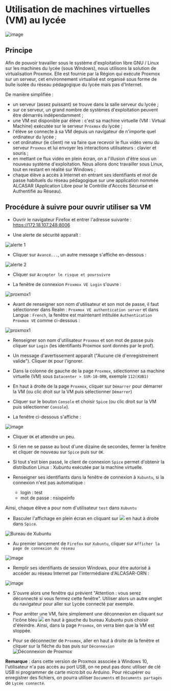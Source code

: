 # Utilisation de machines virtuelles (VM) au lycée

![image](data/logo.jpg)

## Principe

Afin de pouvoir travailler sous le système d'exploitation libre GNU / Linux sur les machines du lycée (sous Windows), nous utilisons la solution de virtualisation Proxmox. Elle est fournie par la Région qui exécute Proxmox sur un serveur, cet environnement virtualisé est organisé sous forme de bulle isolée du réseau pédagogique du lycée mais pas d'Internet.

De manière simplifiée :

- un serveur (assez puissant) se trouve dans la salle serveur du lycée ;
- sur ce serveur, un grand nombre de systèmes d'exploitation peuvent être démarrés indépendamment ;
- une VM est disponible par élève : c'est sa machine virtuelle (VM : Virtual Machine) exécutée sur le serveur `Proxmox` du lycée ;
- l'élève se connecte à sa VM depuis un navigateur de n'importe quel ordinateur du lycée ;
- cet ordinateur (le client) ne va faire que recevoir le flux vidéo venu du serveur `Proxmox` et lui envoyer les interactions utilisateurs : clavier et souris ;
- en mettant ce flux vidéo en plein écran, on a l'illusion d'être sous un nouveau système d'exploitation. Nous allons donc travailler sous Linux, tout en restant en réalité sur Windows ;
- chaque élève a accès à Internet en entrant ses identifiants et mot de passe habituels du réseau pédagogique sur une application nommée ALCASAR (Application Libre pour le Contrôle d'Acccès Sécurisé et Authentifié au Réseau).

## Procédure à suivre pour ouvrir utiliser sa VM

- Ouvrir le navigateur Firefox et entrer l'adresse suivante : <https://172.18.107.248:8006>

- Une alerte de sécurité apparaît :

![alerte 1](data/alerte.png)

- Cliquer sur `Avancé...`, un autre message s'affiche en-dessous :
  
![alerte 2](data/alerte2.png)

- Cliquer sur `Accepter le risque et poursuivre`
  
- La fenêtre de connexion `Proxmox VE Login` s'ouvre :
  
![proxmox1](data/proxmox_VE_Login.png)

- Avant de renseigner son nom d'utilisateur et son mot de passe, il faut sélectionner dans Realm : `Proxmox VE authentication server` et dans Langue : `French`, la fenêtre est maintenant intitulée `Authentication Proxmox VE` comme ci-dessous :

![proxmox1](data/proxmox.png)

- Renseigner son nom d'utilisateur `Proxmox` et son mot de passe puis cliquer sur `Login` (les identifiants Proxmox sont donnés par le prof).

- Un message d'avertissement apparaît ("Aucune clé d'enregistrement valide"). Cliquer `OK` pour l'ignorer.

- Dans la colonne de gauche de la page `Proxmox`, sélectionner sa machine virtuelle (VM) sous `Datacenter > SVR-10-ORN`, exemple `112(XUB1)`
  
- En haut à droite de la page `Proxmox`, cliquer sur `Démarrer` pour démarrer la VM (ou clic droit sur la VM puis sélectionner `Démarrer`)

- Cliquer sur le bouton `Console` et choisir `Spice` (ou clic droit sur la VM puis sélectionner `Console`).
  
- La fenêtre ci-dessous s'affiche :

![image](data/spice.png)

- Cliquer `OK` et attendre un peu.

- Si rien ne se passe au bout d'une dizaine de secondes, fermer la fenêtre et cliquer de nouveau sur `Spice` puis sur `OK`.

- Si tout s'est bien passé, le client de connexion `Spice` permet d'obtenir la distribution Linux : Xubuntu exécutée par la machine virtuelle.

- Renseigner ses identifiants dans la fenêtre de connexion à `Xubuntu`, si la connexion n'est pas automatique :
  - login : test
  - mot de passe : nsispeinfo

 Ainsi, chaque élève a pour nom d'utilisateur `test` dans `Xubuntu`

- Basculer l'affichage en plein écran en cliquant sur ![](data/plein_ecran.png) en haut à droite dans `Spice`.

![Bureau de Xubuntu](data/bureau.png)

- Au premier lancement de `Firefox` sur `Xubuntu`, cliquer sur `Afficher la page de connexion du réseau`

![image](data/alcasar0.png)

- Remplir ses identifiants de session Windows, pour être autorisé à accéder au réseau Internet par l'intermédiaire d'ALCASAR-ORN :

![image](data/alcasar1.png)

- S'ouvre alors une fenêtre qui prévient "Attention : vous serez déconnecté si vous fermez cette fenêtre". Utiliser alors un autre onglet du navigateur pour aller sur Lycée connecté par exemple.

- Pour arrêter une VM, faire simplement une déconnexion en cliquant sur l'icône bleu ![](data/menu_xubuntu.png) en haut à gauche du bureau Xubuntu puis choisir d'éteindre. Ainsi, dans la page `Proxmox`, on verra bien que la VM est stoppée.

- Pour se déconnecter de ``Proxmox``, aller en haut à droite de la fenêtre et cliquer sur la flêche du bas puis sur ``Déconnexion`` ![Déconnexion de Proxmox](data/deconnexion_proxmox.png)

**Remarque** : dans cette version de Proxmox associée à Windows 10, l'utilisateur n'a pas accès au port USB, on ne peut pas donc utiliser de clé USB ni programmer de carte micro:bit ou Arduino. Pour récupérer ou enregistrer des fichiers, on pourra utiliser `Documents` et `Documents partagés` de `Lycée connecté`.
